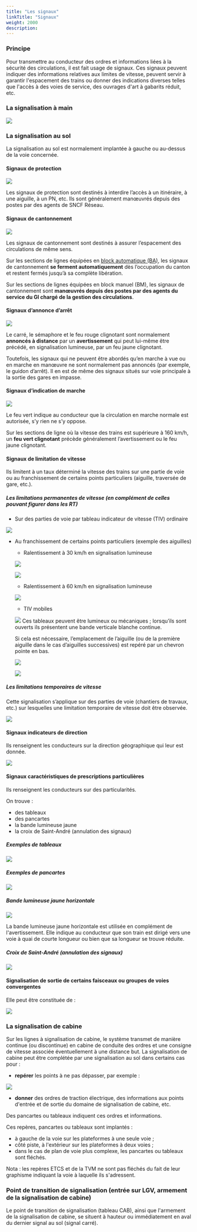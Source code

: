 ```yaml
---
title: "Les signaux"
linkTitle: "Signaux"
weight: 2000
description:
---
```


### Principe

Pour transmettre au conducteur des ordres et informations liées à la sécurité des circulations, il est fait usage de
signaux. Ces signaux peuvent indiquer des informations relatives aux limites de vitesse, peuvent servir à garantir
l'espacement des trains ou donner des indications diverses telles que l'accès à des voies de service, des ouvrages
d'art à gabarits réduit, etc.

### La signalisation à main

![](/osrd-website/images/docs/railway-wiki/signalling/image-009.png)

### La signalisation au sol

La signalisation au sol est normalement implantée à gauche ou au-dessus de la voie concernée.

#### Signaux de protection

![](/osrd-website/images/docs/railway-wiki/signalling/image-010.png)

Les signaux de protection sont destinés à interdire l’accès à un itinéraire, à une aiguille, à un PN, etc. Ils sont
généralement manœuvrés depuis des postes par des agents de SNCF Réseau.

#### Signaux de cantonnement

![](/osrd-website/images/docs/railway-wiki/signalling/image-011.png)

Les signaux de cantonnement sont destinés à assurer l’espacement des circulations de même sens.

Sur les sections de lignes équipées en [block automatique (BA)](../spacing/automatic_block_systems/), les signaux de
cantonnement **se ferment automatiquement** dès l’occupation du canton et restent fermés jusqu’à sa complète libération.

Sur les sections de lignes équipées en block manuel (BM), les signaux de cantonnement sont **manœuvrés depuis des postes
par des agents du service du GI chargé de la gestion des circulations**.

#### Signaux d’annonce d’arrêt

![](/osrd-website/images/docs/railway-wiki/signalling/image-012.png)

Le carré, le sémaphore et le feu rouge clignotant sont normalement **annoncés à distance** par un **avertissement** qui
peut lui-même être précédé, en signalisation lumineuse, par un feu jaune clignotant.

Toutefois, les signaux qui ne peuvent être abordés qu’en marche à vue ou en marche en manœuvre ne sont normalement pas
annoncés (par exemple, le guidon d’arrêt). Il en est de même des signaux situés sur voie principale à la sortie des
gares en impasse.

#### Signaux d’indication de marche

![](/osrd-website/images/docs/railway-wiki/signalling/image-013.png)

Le feu vert indique au conducteur que la circulation en marche normale est autorisée, s’y rien ne s’y oppose.

Sur les sections de ligne où la vitesse des trains est supérieure à 160 km/h, un **feu vert clignotant** précède
généralement l’avertissement ou le feu jaune clignotant.

#### Signaux de limitation de vitesse

Ils limitent à un taux déterminé la vitesse des trains sur une partie de voie ou au franchissement de certains points
particuliers (aiguille, traversée de gare, etc.).

##### Les limitations permanentes de vitesse (en complément de celles pouvant figurer dans les RT)

- Sur des parties de voie par tableau indicateur de vitesse (TIV) ordinaire
  
![](/osrd-website/images/docs/railway-wiki/signalling/image-014.png)

- Au franchissement de certains points particuliers (exemple des aiguilles)

  - Ralentissement à 30 km/h en signalisation lumineuse
  
  ![](/osrd-website/images/docs/railway-wiki/signalling/image-015.png)

  ![](/osrd-website/images/docs/railway-wiki/signalling/image-034.png)

  - Ralentissement à 60 km/h en signalisation lumineuse
  
  ![](/osrd-website/images/docs/railway-wiki/signalling/image-016.png)

  - TIV mobiles
  
  ![](/osrd-website/images/docs/railway-wiki/signalling/image-017.png)
  Ces tableaux peuvent être lumineux ou mécaniques ; lorsqu’ils sont ouverts ils présentent une bande verticale blanche continue.

  Si cela est nécessaire, l’emplacement de l’aiguille (ou de la première aiguille dans le cas d’aiguilles successives) est repéré par un chevron pointe en bas.
  
  ![](/osrd-website/images/docs/railway-wiki/signalling/image-039.png)

  ![](/osrd-website/images/docs/railway-wiki/signalling/image-042.png)

##### Les limitations temporaires de vitesse

Cette signalisation s’applique sur des parties de voie (chantiers de travaux, etc.) sur lesquelles une limitation
temporaire de vitesse doit être observée.

![](/osrd-website/images/docs/railway-wiki/signalling/image-045.png)

#### Signaux indicateurs de direction

Ils renseignent les conducteurs sur la direction géographique qui leur est donnée.

![](/osrd-website/images/docs/railway-wiki/signalling/image-049.png)

#### Signaux caractéristiques de prescriptions particulières

Ils renseignent les conducteurs sur des particularités.

On trouve :
- des tableaux
- des pancartes
- la bande lumineuse jaune
- la croix de Saint-André (annulation des signaux)

##### Exemples de tableaux

![](/osrd-website/images/docs/railway-wiki/signalling/image-018.png)

##### Exemples de pancartes

![](/osrd-website/images/docs/railway-wiki/signalling/image-019.png)

##### Bande lumineuse jaune horizontale

![](/osrd-website/images/docs/railway-wiki/signalling/image-021.png)

La bande lumineuse jaune horizontale est utilisée en complément de l'avertissement. Elle indique au conducteur que son
train est dirigé vers une voie à quai de courte longueur ou bien que sa longueur se trouve réduite.

##### Croix de Saint-André (annulation des signaux)

![](/osrd-website/images/docs/railway-wiki/signalling/image-022.png)

#### Signalisation de sortie de certains faisceaux ou groupes de voies convergentes

Elle peut être constituée de :

![](/osrd-website/images/docs/railway-wiki/signalling/image-020.png)

### La signalisation de cabine

Sur les lignes à signalisation de cabine, le système transmet de manière continue (ou discontinue) en cabine de conduite
des ordres et une consigne de vitesse associée éventuellement à une distance but.
La signalisation de cabine peut être complétée par une signalisation au sol dans certains cas pour :

- **repérer** les points à ne pas dépasser, par exemple :

![](/osrd-website/images/docs/railway-wiki/signalling/image-072.png)

- **donner** des ordres de traction électrique, des informations aux points d'entrée et de sortie du domaine de
signalisation de cabine, etc.

Des pancartes ou tableaux indiquent ces ordres et informations.

Ces repères, pancartes ou tableaux sont implantés :
- à gauche de la voie sur les plateformes à une seule voie ;
- côté piste, à l'extérieur sur les plateformes à deux voies ;
- dans le cas de plan de voie plus complexe, les pancartes ou tableaux sont fléchés.

Nota : les repères ETCS et de la TVM ne sont pas fléchés du fait de leur graphisme indiquant la voie à laquelle ils s'adressent.

### Point de transition de signalisation (entrée sur LGV, armement de la signalisation de cabine)

Le point de transition de signalisation (tableau CAB), ainsi que l'armement de la signalisation de cabine, se situent à
hauteur ou immédiatement en aval du dernier signal au sol (signal carré).
